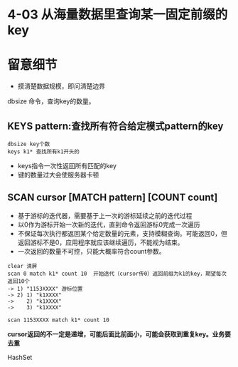 # 4-03 从海量数据里查询某一固定前缀的key

# 留意细节

- 摸清楚数据规模，即问清楚边界

dbsize 命令，查询key的数量。

## KEYS pattern:查找所有符合给定模式pattern的key

```
dbsize key个数
keys k1* 查找所有k1开头的
```

- keys指令一次性返回所有匹配的key
- 键的数量过大会使服务器卡顿

## SCAN cursor [MATCH pattern] [COUNT count]

- 基于游标的迭代器，需要基于上一次的游标延续之前的迭代过程
- 以0作为游标开始一次新的迭代，直到命令返回游标0完成一次遍历
- 不保证每次执行都返回某个给定数量的元素，支持模糊查询。可能返回0，但返回游标不是0，应用程序就应该继续遍历，不能视为结束。
- 一次返回的数量不可控，只能大概率符合count参数。

```
clear 清屏
scan 0 match k1* count 10  开始迭代（cursor传0）返回前缀为k1的key，期望每次返回10个
-> 1) "1153XXXX" 游标位置
-> 2) 1) "k1XXXX"
->    2) "k1XXXX"
->    3) "k1XXXX"

scan 1153XXXX match k1* count 10 
```

**cursor返回的不一定是递增，可能后面比前面小，可能会获取到重复key。业务要去重**

HashSet



